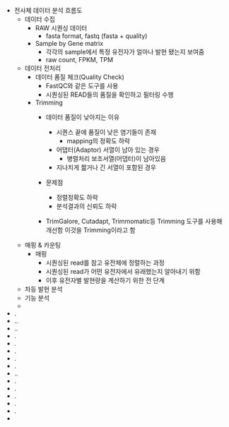 - 전사체 데이터 분석 흐름도
	- 데이터 수집
		- RAW 시퀀싱 데이터
			- fasta format, fastq (fasta + quality)
		- Sample by Gene matrix
			- 각각의 sample에서 특정 유전자가 얼마나 발현 됐는지 보여줌
			- raw count, FPKM, TPM
	- 데이터 전처리
		- 데이터 품질 체크(Quality Check)
			- FastQC와 같은 도구를 사용
			- 시퀀싱된 READ들의 품질을 확인하고 필터링 수행
		- Trimming
			- 데이터 품질이 낮아지는 이유
				- 시퀀스 끝에 품질이 낮은 염기들이 존재
					- mapping의 정확도 하락
				- 어댑터(Adaptor) 서열이 남아 있는 경우
					- 병렬처리 보조서열(어댑터)이 남아있음
				- 지나치게 짧거나 긴 서열이 포함된 경우
			
			- 문제점
				- 정렬정확도 하락
				- 분석결과의 신뢰도 하락
			
			- TrimGalore, Cutadapt, Trimmomatic등 Trimming 도구를 사용해 개선함 이것을 Trimming이라고 함 
	- 매핑 & 카운팅
		- 매핑
			- 시퀀싱된 read를 참고 유전체에 정렬하는 과정
			- 시퀀싱된 read가 어떤 유전자에서 유래했는지 알아내기 위함
			- 이후 유전자별 발현량을 계산하기 위한 전 단계
	- 차등 발현 분석
	- 기능 분석
	- 
- .
- ..
- ..
- .
- .
- .
- .
- .
- ..
- .
- .
- .
- .
- .
- 